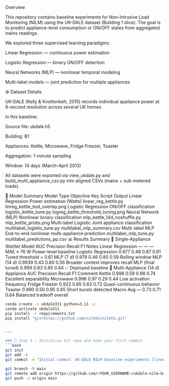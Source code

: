 Overview

This repository contains baseline experiments for Non-Intrusive Load Monitoring (NILM) using the UK-DALE dataset (Building 1 slice).
The goal is to predict appliance-level consumption or ON/OFF states from aggregated mains readings.

We explored three supervised learning paradigms:

Linear Regression — continuous power estimation

Logistic Regression — binary ON/OFF detection

Neural Networks (MLP) — nonlinear temporal modeling

Multi-label models — joint prediction for multiple appliances

⚙️ Dataset Details

UK-DALE (Kelly & Knottenbelt, 2015) records individual appliance power at 6-second resolution across several UK homes.

In this baseline:

Source file: ukdale.h5

Building: B1

Appliances: Kettle, Microwave, Fridge Freezer, Toaster

Aggregation: 1-minute sampling

Window: 14 days (March–April 2013)

All datasets were exported via view_ukdale.py and build_multi_appliance_csv.py into aligned CSVs (mains + sub-metered loads).

🧠 Model Summary
Model Type	Objective	Key Script	Output
Linear Regression	Power estimation (Watts)	linear_reg_kettle.py	linreg_kettle_test_overlay.png
Logistic Regression	ON/OFF classification	logistic_kettle_tune.py	logreg_kettle_threshold_tuning.png
Neural Network (MLP)	Nonlinear binary classification	mlp_kettle_14d_noshuffle.py	mlp_kettle_probs.png
Multi-label Logistic	Joint appliance classification	multilabel_logistic_tune.py	multilabel_mlp_summary.csv
Multi-label MLP	End-to-end nonlinear multi-appliance prediction	multilabel_mlp_tune.py	multilabel_predictions_pp.csv
📊 Results Summary
🔹 Single-Appliance (Kettle)
Model	AUC	Precision	Recall	F1	Notes
Linear Regression	—	—	—	MAE ≈ 76 W	Power-level baseline
Logistic Regression	0.977	0.46	0.87	0.61	Tuned threshold = 0.61
MLP (7 d)	0.979	0.46	0.80	0.59	Rolling window
MLP (14 d)	0.9939	0.43	0.80	0.56	Broader context improves recall
MLP (final tuned)	0.999	0.83	0.85	0.84	✅ Deployed baseline
🔹 Multi-Appliance (14 d)
Appliance	AUC	Precision	Recall	F1	Comment
Kettle	0.998	0.59	0.98	0.74	Excellent separability
Microwave	0.996	0.97	0.29	0.44	Low activation frequency
Fridge Freezer	0.922	0.85	0.63	0.72	Quasi-continuous behavior
Toaster	0.990	0.50	0.95	0.65	Short bursts detected
Macro Avg	—	0.73	0.71	0.64	Balanced tradeoff overall
```bash
conda create -n ukdale311 python=3.11 -y
conda activate ukdale311
pip install -r requirements.txt
pip install "git+https://github.com/nilmtk/nilmtk.git"


---

### 🧩 Step 5 — Initialize Git repo and make your first commit
```bash
git init
git add -A
git commit -m "Initial commit: UK-DALE NILM baseline experiments (linear, logistic, MLP, multi-label)"

git branch -M main
git remote add origin https://github.com/<YOUR_USERNAME>/ukdale-nilm-baselines.git
git push -u origin main

